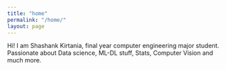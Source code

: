 ```yaml
---
title: "home"
permalink: "/home/"
layout: page
---
```

Hi! I am Shashank Kirtania, final year computer engineering major student. Passionate about Data science, ML-DL stuff, Stats, Computer Vision and much more.
